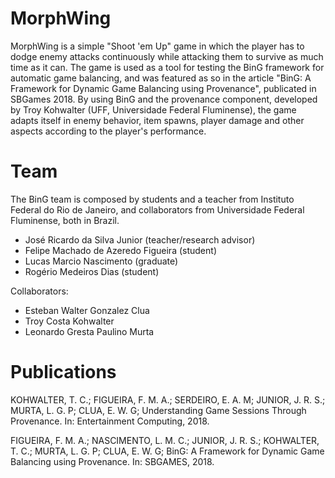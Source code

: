 # MorphWing

MorphWing is a simple "Shoot 'em Up" game in which the player has to dodge enemy attacks continuously while attacking them to survive as much time as it can.
The game is used as a tool for testing the BinG framework for automatic game balancing, and was featured as so in the article "BinG: A Framework for Dynamic Game Balancing using Provenance", publicated in SBGames 2018.
By using BinG and the provenance component, developed by Troy Kohwalter (UFF, Universidade Federal Fluminense), the game adapts itself in enemy behavior, item spawns, player damage and other aspects according to the player's performance.

# Team

The BinG team is composed by students and a teacher from Instituto Federal do Rio de Janeiro, and collaborators from Universidade
Federal Fluminense, both in Brazil.

- José Ricardo da Silva Junior (teacher/research advisor)
- Felipe Machado de Azeredo Figueira (student)
- Lucas Marcio Nascimento (graduate)
- Rogério Medeiros Dias (student)

Collaborators:

- Esteban Walter Gonzalez Clua
- Troy Costa Kohwalter
- Leonardo Gresta Paulino Murta

# Publications

KOHWALTER, T. C.; FIGUEIRA, F. M. A.; SERDEIRO, E. A. M; JUNIOR, J. R. S.; MURTA, L. G. P; CLUA, E. W. G;
Understanding Game Sessions Through Provenance. In: Entertainment Computing, 2018.

FIGUEIRA, F. M. A.; NASCIMENTO, L. M. C.; JUNIOR, J. R. S.; KOHWALTER, T. C.; MURTA, L. G. P; CLUA, E. W. G;
BinG: A Framework for Dynamic Game Balancing using Provenance. In: SBGAMES, 2018.
